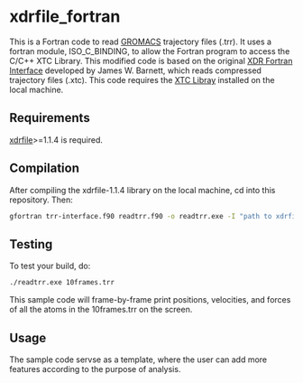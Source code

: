 # xdrfile_fortran

This is a Fortran code to read [GROMACS](http://www.gromacs.org/) trajectory files (.trr). It uses a fortran module, ISO_C_BINDING, to allow the Fortran program to access the C/C++ XTC Library. This modified code is based on the original [XDR Fortran Interface](https://gist.github.com/wesbarnett/9728818) developed by James W. Barnett, which reads compressed trajectory files (.xtc). This code requires the [XTC Libray](http://www.gromacs.org/Developer_Zone/Programming_Guide/XTC_Library) installed on the local machine.

## Requirements
[xdrfile](http://www.gromacs.org/Developer_Zone/Programming_Guide/XTC_Library)>=1.1.4 is required.

## Compilation

After compiling the xdrfile-1.1.4 library on the local machine, cd into this repository. Then:

```bash
gfortran trr-interface.f90 readtrr.f90 -o readtrr.exe -I "path to xdrfile header files" -L "path to xdrfile library" -lxdrfile
```

## Testing

To test your build, do:

```bash
./readtrr.exe 10frames.trr
```

This sample code will frame-by-frame print positions, velocities, and forces of all the atoms in the 10frames.trr on the screen.

## Usage

The sample code servse as a template, where the user can add more features according to the purpose of analysis.
